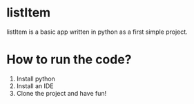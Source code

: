 # listItem

listItem is a basic app written in python as a first simple project. 

# How to run the code?

1. Install python
2. Install an IDE
3. Clone the project and have fun!

